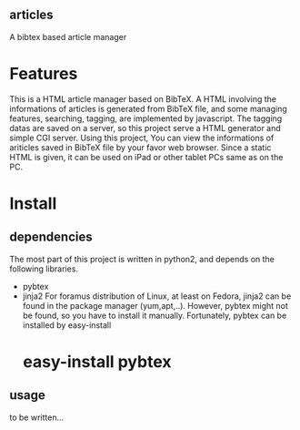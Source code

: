 articles
-------------------------

A bibtex based article manager

# Features
This is a HTML article manager based on BibTeX.
A HTML involving the informations of articles is generated from BibTeX file,
and some managing features, searching, tagging, are implemented by javascript.
The tagging datas are saved on a server,
so this project serve a HTML generator and simple CGI server.
Using this project,
You can view the informations of ariticles saved in BibTeX file by your favor web browser.
Since a static HTML is given,
it can be used on iPad or other tablet PCs same as on the PC.

# Install
## dependencies
The most part of this project is written in python2,
and depends on the following libraries.
* pybtex
* jinja2
For foramus distribution of Linux, at least on Fedora,
jinja2 can be found in the package manager (yum,apt,..).
However, pybtex might not be found,
so you have to install it manually.
Fortunately, pybtex can be installed by easy-install
    # easy-install pybtex

## usage
to be written...  

